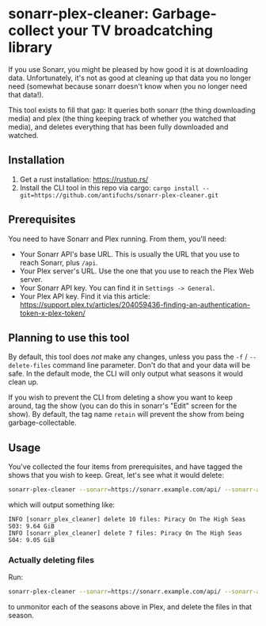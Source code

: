 # sonarr-plex-cleaner: Garbage-collect your TV broadcatching library

If you use Sonarr, you might be pleased by how good it is at
downloading data. Unfortunately, it's not as good at cleaning up that
data you no longer need (somewhat because sonarr doesn't know when you
no longer need that data!).

This tool exists to fill that gap: It queries both sonarr (the thing
downloading media) and plex (the thing keeping track of whether you
watched that media), and deletes everything that has been fully
downloaded and watched.

## Installation

1. Get a rust installation: https://rustup.rs/
2. Install the CLI tool in this repo via cargo: `cargo install --git=https://github.com/antifuchs/sonarr-plex-cleaner.git`

## Prerequisites

You need to have Sonarr and Plex running. From them, you'll need:

* Your Sonarr API's base URL. This is usually the URL that you use to reach Sonarr, plus `/api`.
* Your Plex server's URL. Use the one that you use to reach the Plex Web server.
* Your Sonarr API key. You can find it in `Settings -> General`.
* Your Plex API key. Find it via this article: https://support.plex.tv/articles/204059436-finding-an-authentication-token-x-plex-token/

## Planning to use this tool

By default, this tool does *not* make any changes, unless you pass the
`-f` / `--delete-files` command line parameter. Don't do that and your
data will be safe. In the default mode, the CLI will only output what
seasons it would clean up.

If you wish to prevent the CLI from deleting a show you want to keep
around, tag the show (you can do this in sonarr's "Edit" screen for
the show). By default, the tag name `retain` will prevent the show
from being garbage-collectable.

## Usage

You've collected the four items from prerequisites, and have tagged
the shows that you wish to keep. Great, let's see what it would
delete:

``` sh
sonarr-plex-cleaner --sonarr=https://sonarr.example.com/api/ --sonarr-api-key=ffffffffffff --plex http://plex.example.com:32400/ --plex-api-key=fffffffffffff
```

which will output something like:

```
INFO [sonarr_plex_cleaner] delete 10 files: Piracy On The High Seas S03: 9.64 GiB
INFO [sonarr_plex_cleaner] delete 7 files: Piracy On The High Seas S04: 9.05 GiB
```

### Actually deleting files

Run:

``` sh
sonarr-plex-cleaner --sonarr=https://sonarr.example.com/api/ --sonarr-api-key=ffffffffffff --plex http://plex.example.com:32400/ --plex-api-key=fffffffffffff --delete-files
```

to unmonitor each of the seasons above in Plex, and delete the files in that season.
